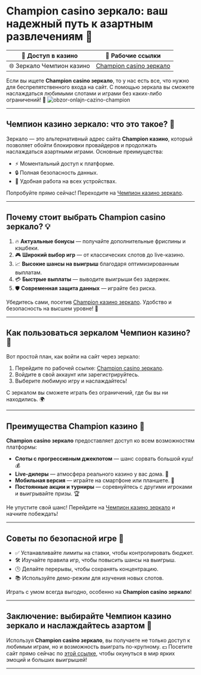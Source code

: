 # Champion casino зеркало: ваш надежный путь к азартным развлечениям 🎰

| 🌟 **Доступ в казино** | 🔗 **Рабочие ссылки** |
|------------------------|--------------------------------|
| 🌐 Зеркало Чемпион казино | [Champion casino зеркало](https://champcasino.ink/pobeda/doa-hats?p80412p305331p112c) |

Если вы ищете **Champion casino зеркало**, то у нас есть все, что нужно для беспрепятственного входа на сайт. С помощью зеркала вы сможете наслаждаться любимыми слотами и играми без каких-либо ограничений! 🎲
![obzor-onlajn-cazino-champion](https://github.com/user-attachments/assets/fd5c738d-60f9-40fe-8967-1e1e0f606000)

---

## Чемпион казино зеркало: что это такое? 🤔

Зеркало — это альтернативный адрес сайта **Champion казино**, который позволяет обойти блокировки провайдеров и продолжать наслаждаться азартными играми. Основные преимущества:

- ⚡ Моментальный доступ к платформе.
- 🔒 Полная безопасность данных.
- 📱 Удобная работа на всех устройствах.

Попробуйте прямо сейчас! Переходите на [Чемпион казино зеркало](https://champcasino.ink/pobeda/doa-hats?p80412p305331p112c).

---

## Почему стоит выбрать Champion casino зеркало? 💡

1. 🔥 **Актуальные бонусы** — получайте дополнительные фриспины и кэшбеки.  
2. 🎮 **Широкий выбор игр** — от классических слотов до live-казино.  
3. 📈 **Высокие шансы на выигрыш** благодаря оптимизированным выплатам.  
4. 💳 **Быстрые выплаты** — выводите выигрыши без задержек.  
5. 🛡️ **Современная защита данных** — играйте без риска.  

Убедитесь сами, посетив [Champion казино зеркало](https://champcasino.ink/pobeda/doa-hats?p80412p305331p112c). Удобство и безопасность на высшем уровне! 🎉

---

## Как пользоваться зеркалом Чемпион казино? 🔑

Вот простой план, как войти на сайт через зеркало:

1. Перейдите по рабочей ссылке: [Champion casino зеркало](https://champcasino.ink/pobeda/doa-hats?p80412p305331p112c).  
2. Войдите в свой аккаунт или зарегистрируйтесь.  
3. Выберите любимую игру и наслаждайтесь!  

С зеркалом вы сможете играть без ограничений, где бы вы ни находились. 🌍

---

## Преимущества Champion казино 🎲

**Champion casino зеркало** предоставляет доступ ко всем возможностям платформы:

- **Слоты с прогрессивным джекпотом** — шанс сорвать большой куш! 💰  
- **Live-дилеры** — атмосфера реального казино у вас дома. 🎥  
- **Мобильная версия** — играйте на смартфоне или планшете. 📱  
- **Постоянные акции и турниры** — соревнуйтесь с другими игроками и выигрывайте призы. 🏆  

Не упустите свой шанс! Перейдите на [Чемпион казино зеркало](https://champcasino.ink/pobeda/doa-hats?p80412p305331p112c) и начните побеждать!

---

## Советы по безопасной игре 🎯

- ✅ Устанавливайте лимиты на ставки, чтобы контролировать бюджет.  
- 🛠️ Изучайте правила игр, чтобы повысить шансы на выигрыш.  
- 🕒 Делайте перерывы, чтобы сохранять концентрацию.  
- 📚 Используйте демо-режим для изучения новых слотов.  

Играть с умом всегда выгодно, особенно на **Champion casino зеркало**!

---

## Заключение: выбирайте Чемпион казино зеркало и наслаждайтесь азартом 🎉

Используя **Champion casino зеркало**, вы получаете не только доступ к любимым играм, но и возможность выиграть по-крупному. 💵 Посетите сайт прямо сейчас по [этой ссылке](https://champcasino.ink/pobeda/doa-hats?p80412p305331p112c), чтобы окунуться в мир ярких эмоций и больших выигрышей!

---

